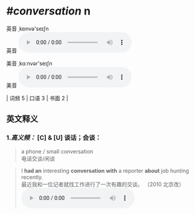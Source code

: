 # ***\#conversation*** n
英音 ˌkɒnvə'seɪʃn  
英音
<audio src="./media/conversation-B.aac" controls="controls"></audio>

美音 ˌkɑːnvər'seɪʃn  
美音
<audio src="./media/conversation.aac" controls="controls"></audio>



| 词频 5 | 口语 3 | 书面 2 |  

英文释义
---
### 1.*高义频：* **[C] & [U] 谈话；会谈：**  

 > a phone / small conversation  
 > 电话交谈/闲谈    

 > I **had an** interesting **conversation with** a reporter **about** job hunting recently.  
 > 最近我和一位记者就找工作进行了一次有趣的交谈。  （2010 北京改）  
<audio src="./media/1-conversation.aac" controls="controls"></audio>


